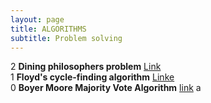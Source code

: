 ```yaml
---
layout: page
title: ALGORITHMS
subtitle: Problem solving
---
```


2 **Dining philosophers problem** [Link](https://en.m.wikipedia.org/wiki/Dining_philosophers_problem)  
1 **Floyd's cycle-finding algorithm** [Linke](https://en.wikipedia.org/wiki/Cycle_detection)  
0 **Boyer Moore Majority Vote Algorithm** [link](https://zhuanlan.zhihu.com/p/104609555)  a
